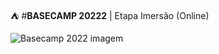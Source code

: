 ⛺ #**BASECAMP 20222**⁣⁣ | Etapa Imersão⁣⁣ (Online)

![Basecamp 2022 imagem](https://mestra.ninja/wp-content/uploads/2022/02/basecamp-2022.jpg)
